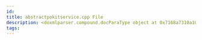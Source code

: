 ```yaml
---
id: 
title: abstractpokitservice.cpp File
description: <doxmlparser.compound.docParaType object at 0x7168a7310a10>
tags:
---
```

